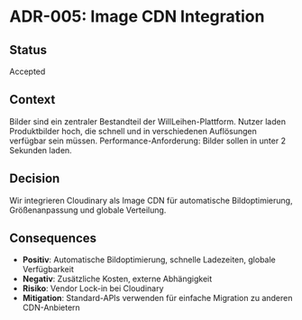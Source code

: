 # ADR-005: Image CDN Integration

## Status
Accepted

## Context
Bilder sind ein zentraler Bestandteil der WillLeihen-Plattform. Nutzer laden Produktbilder hoch, die schnell und in verschiedenen Auflösungen verfügbar sein müssen. Performance-Anforderung: Bilder sollen in unter 2 Sekunden laden.

## Decision
Wir integrieren Cloudinary als Image CDN für automatische Bildoptimierung, Größenanpassung und globale Verteilung.

## Consequences
- **Positiv**: Automatische Bildoptimierung, schnelle Ladezeiten, globale Verfügbarkeit
- **Negativ**: Zusätzliche Kosten, externe Abhängigkeit
- **Risiko**: Vendor Lock-in bei Cloudinary
- **Mitigation**: Standard-APIs verwenden für einfache Migration zu anderen CDN-Anbietern